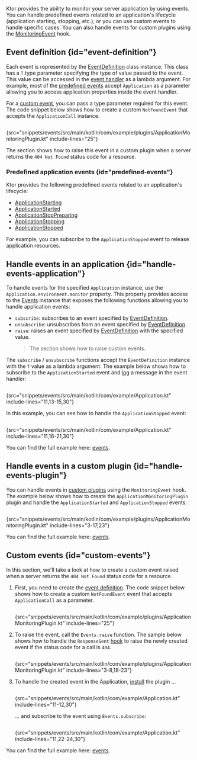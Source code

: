[//]: # (title: Application monitoring)

<show-structure for="chapter" depth="2"/>

<tldr>
<var name="example_name" value="events"/>
<include from="lib.topic" element-id="download_example"/>
</tldr>

Ktor provides the ability to monitor your server application by using events.
You can handle predefined events related to an application's lifecycle (application starting, stopping, etc.), or you can use custom events to handle specific cases. You can also handle events for custom plugins using the [MonitoringEvent](custom_plugins.md#handle-app-events) hook.



## Event definition {id="event-definition"}

Each event is represented by the [EventDefinition](https://api.ktor.io/ktor-shared/ktor-events/io.ktor.events/-event-definition/index.html) class instance. This class has a `T` type parameter specifying the type of value passed to the event. This value can be accessed in the [event handler](#handle-events-application) as a lambda argument. For example, most of the [predefined events](#predefined-events) accept `Application` as a parameter allowing you to access application properties inside the event handler.

For a [custom event](#custom-events), you can pass a type parameter required for this event.
The code snippet below shows how to create a custom `NotFoundEvent` that accepts the `ApplicationCall` instance.

```kotlin
```
{src="snippets/events/src/main/kotlin/com/example/plugins/ApplicationMonitoringPlugin.kt" include-lines="25"}

The [](#custom-events) section shows how to raise this event in a custom plugin when a server returns the `404 Not Found` status code for a resource.


### Predefined application events {id="predefined-events"}

Ktor provides the following predefined events related to an application's lifecycle:

- [ApplicationStarting](https://api.ktor.io/ktor-server/ktor-server-core/io.ktor.server.application/-application-starting.html)
- [ApplicationStarted](https://api.ktor.io/ktor-server/ktor-server-core/io.ktor.server.application/-application-started.html)
- [ApplicationStopPreparing](https://api.ktor.io/ktor-server/ktor-server-core/io.ktor.server.application/-application-stop-preparing.html)
- [ApplicationStopping](https://api.ktor.io/ktor-server/ktor-server-core/io.ktor.server.application/-application-stopping.html)
- [ApplicationStopped](https://api.ktor.io/ktor-server/ktor-server-core/io.ktor.server.application/-application-stopped.html)

For example, you can subscribe to the `ApplicationStopped` event to release application resources.


## Handle events in an application {id="handle-events-application"}

To handle events for the specified `Application` instance, use the `Application.environment.monitor` property.
This property provides access to the [Events](https://api.ktor.io/ktor-shared/ktor-events/io.ktor.events/-events/index.html) instance that exposes the following functions allowing you to handle application events:
- `subscribe`: subscribes to an event specified by [EventDefinition](#event-definition).
- `unsubscribe`: unsubscribes from an event specified by [EventDefinition](#event-definition).
- `raise`: raises an event specified by [EventDefinition](#event-definition) with the specified value.
   > The [](#custom-events) section shows how to raise custom events.

The `subscribe` / `unsubscribe` functions accept the `EventDefinition` instance with the `T` value as a lambda argument. The example below shows how to subscribe to the `ApplicationStarted` event and [log](logging.md) a message in the event handler:

```kotlin
```
{src="snippets/events/src/main/kotlin/com/example/Application.kt" include-lines="11,13-15,30"}

In this example, you can see how to handle the `ApplicationStopped` event:

```kotlin
```
{src="snippets/events/src/main/kotlin/com/example/Application.kt" include-lines="11,16-21,30"}

You can find the full example here: [events](https://github.com/ktorio/ktor-documentation/tree/%ktor_version%/codeSnippets/snippets/events).




## Handle events in a custom plugin {id="handle-events-plugin"}

You can handle events in [custom plugins](custom_plugins.md#handle-app-events) using the `MonitoringEvent` hook. 
The example below shows how to create the `ApplicationMonitoringPlugin` plugin and handle the `ApplicationStarted` and `ApplicationStopped` events:

```kotlin
```
{src="snippets/events/src/main/kotlin/com/example/plugins/ApplicationMonitoringPlugin.kt" include-lines="3-17,23"}

You can find the full example here: [events](https://github.com/ktorio/ktor-documentation/tree/%ktor_version%/codeSnippets/snippets/events).


## Custom events {id="custom-events"}

In this section, we'll take a look at how to create a custom event raised when a server returns the `404 Not Found` status code for a resource. 

1. First, you need to create the [event definition](#event-definition).
   The code snippet below shows how to create a custom `NotFoundEvent` event that accepts `ApplicationCall` as a parameter.
   
   ```kotlin
   ```
   {src="snippets/events/src/main/kotlin/com/example/plugins/ApplicationMonitoringPlugin.kt" include-lines="25"}
2. To raise the event, call the `Events.raise` function. The sample below shows how to handle the `ResponseSent` [hook](custom_plugins.md#other) to raise the newly created event if the status code for a call is `404`.
   
   ```kotlin
   ```
   {src="snippets/events/src/main/kotlin/com/example/plugins/ApplicationMonitoringPlugin.kt" include-lines="3-8,18-23"}
3. To handle the created event in the Application, [install](Plugins.md#install) the plugin ...
   
   ```kotlin
   ```
   {src="snippets/events/src/main/kotlin/com/example/Application.kt" include-lines="11-12,30"}
   
   ... and subscribe to the event using `Events.subscribe`:
   
   ```kotlin
   ```
   {src="snippets/events/src/main/kotlin/com/example/Application.kt" include-lines="11,22-24,30"}

You can find the full example here: [events](https://github.com/ktorio/ktor-documentation/tree/%ktor_version%/codeSnippets/snippets/events).

